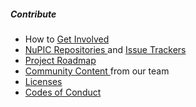 ##### Contribute

* How to [Get Involved]()
* [NuPIC Repositories ]() and [Issue Trackers]()
* [Project Roadmap]()
* [Community Content ]() from our team
* [Licenses]()
* [Codes of Conduct]()
